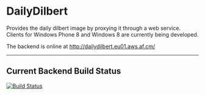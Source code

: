 DailyDilbert
============
Provides the daily dilbert image by proxying it through a web service. Clients for Windows Phone 8 and Windows 8 are currently being developed.

The backend is online at http://dailydilbert.eu01.aws.af.cm/

---

Current Backend Build Status
----------------------------
[![Build Status](https://travis-ci.org/halllo/DailyDilbert.png)](https://travis-ci.org/halllo/DailyDilbert)